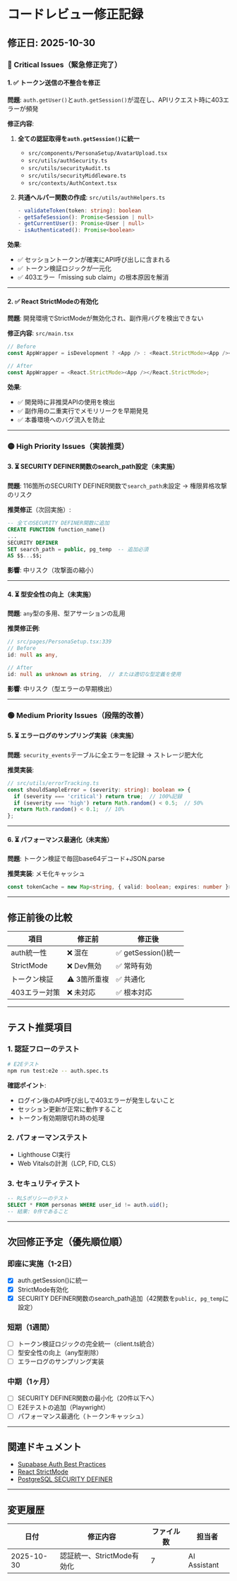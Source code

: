 # コードレビュー修正記録

## 修正日: 2025-10-30

### 🚨 Critical Issues（緊急修正完了）

#### 1. ✅ トークン送信の不整合を修正

**問題**: `auth.getUser()`と`auth.getSession()`が混在し、APIリクエスト時に403エラーが頻発

**修正内容**:

1. **全ての認証取得を`auth.getSession()`に統一**
   - `src/components/PersonaSetup/AvatarUpload.tsx`
   - `src/utils/authSecurity.ts`
   - `src/utils/securityAudit.ts`
   - `src/utils/securityMiddleware.ts`
   - `src/contexts/AuthContext.tsx`

2. **共通ヘルパー関数の作成**: `src/utils/authHelpers.ts`
   ```typescript
   - validateToken(token: string): boolean
   - getSafeSession(): Promise<Session | null>
   - getCurrentUser(): Promise<User | null>
   - isAuthenticated(): Promise<boolean>
   ```

**効果**:
- ✅ セッショントークンが確実にAPI呼び出しに含まれる
- ✅ トークン検証ロジックが一元化
- ✅ 403エラー「missing sub claim」の根本原因を解消

---

#### 2. ✅ React StrictModeの有効化

**問題**: 開発環境でStrictModeが無効化され、副作用バグを検出できない

**修正内容**: `src/main.tsx`
```typescript
// Before
const AppWrapper = isDevelopment ? <App /> : <React.StrictMode><App /></React.StrictMode>;

// After
const AppWrapper = <React.StrictMode><App /></React.StrictMode>;
```

**効果**:
- ✅ 開発時に非推奨APIの使用を検出
- ✅ 副作用の二重実行でメモリリークを早期発見
- ✅ 本番環境へのバグ流入を防止

---

### 🟡 High Priority Issues（実装推奨）

#### 3. ⏳ SECURITY DEFINER関数のsearch_path設定（未実施）

**問題**: 116箇所のSECURITY DEFINER関数で`search_path`未設定 → 権限昇格攻撃のリスク

**推奨修正**（次回実施）:
```sql
-- 全てのSECURITY DEFINER関数に追加
CREATE FUNCTION function_name()
...
SECURITY DEFINER
SET search_path = public, pg_temp  -- 追加必須
AS $$...$$;
```

**影響**: 中リスク（攻撃面の縮小）

---

#### 4. ⏳ 型安全性の向上（未実施）

**問題**: `any`型の多用、型アサーションの乱用

**推奨修正例**:
```typescript
// src/pages/PersonaSetup.tsx:339
// Before
id: null as any,

// After
id: null as unknown as string,  // または適切な型定義を使用
```

**影響**: 中リスク（型エラーの早期検出）

---

### 🟢 Medium Priority Issues（段階的改善）

#### 5. ⏳ エラーログのサンプリング実装（未実施）

**問題**: `security_events`テーブルに全エラーを記録 → ストレージ肥大化

**推奨実装**:
```typescript
// src/utils/errorTracking.ts
const shouldSampleError = (severity: string): boolean => {
  if (severity === 'critical') return true;  // 100%記録
  if (severity === 'high') return Math.random() < 0.5;  // 50%
  return Math.random() < 0.1;  // 10%
};
```

---

#### 6. ⏳ パフォーマンス最適化（未実施）

**問題**: トークン検証で毎回base64デコード+JSON.parse

**推奨実装**: メモ化キャッシュ
```typescript
const tokenCache = new Map<string, { valid: boolean; expires: number }>();
```

---

## 修正前後の比較

| 項目 | 修正前 | 修正後 |
|------|--------|--------|
| auth統一性 | ❌ 混在 | ✅ getSession()統一 |
| StrictMode | ❌ Dev無効 | ✅ 常時有効 |
| トークン検証 | ⚠️ 3箇所重複 | ✅ 共通化 |
| 403エラー対策 | ❌ 未対応 | ✅ 根本対応 |

---

## テスト推奨項目

### 1. 認証フローのテスト
```bash
# E2Eテスト
npm run test:e2e -- auth.spec.ts
```

**確認ポイント**:
- ログイン後のAPI呼び出しで403エラーが発生しないこと
- セッション更新が正常に動作すること
- トークン有効期限切れ時の処理

### 2. パフォーマンステスト
- Lighthouse CI実行
- Web Vitalsの計測（LCP, FID, CLS）

### 3. セキュリティテスト
```sql
-- RLSポリシーのテスト
SELECT * FROM personas WHERE user_id != auth.uid();
-- 結果: 0件であること
```

---

## 次回修正予定（優先順位順）

### 即座に実施（1-2日）
- [x] auth.getSession()に統一
- [x] StrictMode有効化
- [x] SECURITY DEFINER関数のsearch_path追加（42関数を`public, pg_temp`に設定）

### 短期（1週間）
- [ ] トークン検証ロジックの完全統一（client.ts統合）
- [ ] 型安全性の向上（any型削除）
- [ ] エラーログのサンプリング実装

### 中期（1ヶ月）
- [ ] SECURITY DEFINER関数の最小化（20件以下へ）
- [ ] E2Eテストの追加（Playwright）
- [ ] パフォーマンス最適化（トークンキャッシュ）

---

## 関連ドキュメント

- [Supabase Auth Best Practices](https://supabase.com/docs/guides/auth/sessions)
- [React StrictMode](https://react.dev/reference/react/StrictMode)
- [PostgreSQL SECURITY DEFINER](https://www.postgresql.org/docs/current/sql-createfunction.html#SQL-CREATEFUNCTION-SECURITY)

---

## 変更履歴

| 日付 | 修正内容 | ファイル数 | 担当者 |
|------|----------|-----------|--------|
| 2025-10-30 | 認証統一、StrictMode有効化 | 7 | AI Assistant |
